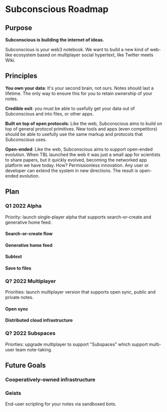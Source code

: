 # Subconscious Roadmap

## Purpose

**Subconscious is building the internet of ideas.**

Subconscious is your web3 notebook. We want to build a new kind of web-like ecosystem based on multiplayer social hypertext, like Twitter meets Wiki.

## Principles

**You own your data**: It's your second brain, not ours. Notes should last a lifetime. The only way to ensure this for you to retain ownership of your notes.

**Credible exit**: you must be able to usefully get your data out of Subconscious and into files, or other apps.

**Built on top of open protocols**: Like the web, Subconscious aims to build on top of general protocol primitives. New tools and apps (even competitors) should be able to usefully use the same markup and protocols that Subconscious uses.

**Open-ended**: Like the web, Subconscious aims to support open-ended evolution. When TBL launched the web it was just a small app for scientists to share papers, but it quickly evolved, becoming the networked app platform we have today. How? Permissionless innovation. Any user or developer can extend the system in new directions. The result is open-ended evolution.

## Plan

### Q1 2022 Alpha

Priority: launch single-player alpha that supports search-or-create and generative home feed.

#### Search-or-create flow

#### Generative home feed

#### Subtext

#### Save to files

### Q? 2022 Multiplayer

Priorities: launch multiplayer version that supports open sync, public and private notes.

#### Open sync

#### Distributed cloud infrastructure

### Q? 2022 Subspaces

Priorties: upgrade multiplayer to support "Subspaces" which support multi-user team note-taking.

## Future Goals

### Cooperatively-owned infrastructure 

### Geists

End-user scripting for your notes via sandboxed bots.